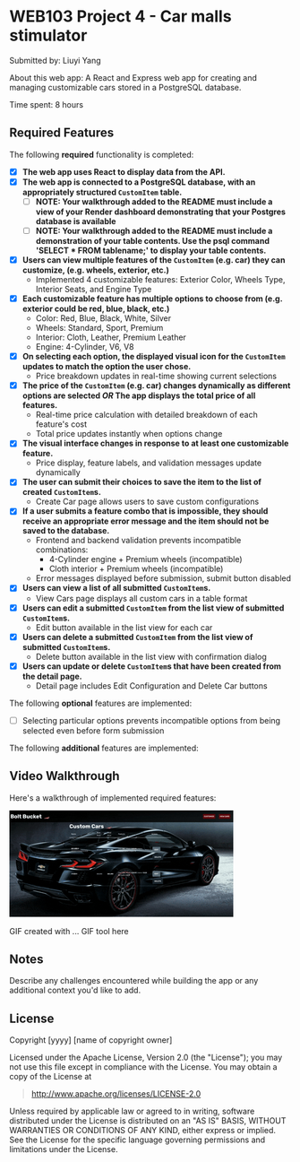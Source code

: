 # WEB103 Project 4 - Car malls stimulator

Submitted by: Liuyi Yang

About this web app: A React and Express web app for creating and managing customizable cars stored in a PostgreSQL database.

Time spent: 8 hours

## Required Features

The following **required** functionality is completed:

<!-- Make sure to check off completed functionality below -->
- [x] **The web app uses React to display data from the API.**
- [x] **The web app is connected to a PostgreSQL database, with an appropriately structured `CustomItem` table.**
  - [ ]  **NOTE: Your walkthrough added to the README must include a view of your Render dashboard demonstrating that your Postgres database is available**
  - [ ]  **NOTE: Your walkthrough added to the README must include a demonstration of your table contents. Use the psql command 'SELECT * FROM tablename;' to display your table contents.**
- [x] **Users can view **multiple** features of the `CustomItem` (e.g. car) they can customize, (e.g. wheels, exterior, etc.)**
  - Implemented 4 customizable features: Exterior Color, Wheels Type, Interior Seats, and Engine Type
- [x] **Each customizable feature has multiple options to choose from (e.g. exterior could be red, blue, black, etc.)**
  - Color: Red, Blue, Black, White, Silver
  - Wheels: Standard, Sport, Premium
  - Interior: Cloth, Leather, Premium Leather
  - Engine: 4-Cylinder, V6, V8
- [x] **On selecting each option, the displayed visual icon for the `CustomItem` updates to match the option the user chose.**
  - Price breakdown updates in real-time showing current selections
- [x] **The price of the `CustomItem` (e.g. car) changes dynamically as different options are selected *OR* The app displays the total price of all features.**
  - Real-time price calculation with detailed breakdown of each feature's cost
  - Total price updates instantly when options change
- [x] **The visual interface changes in response to at least one customizable feature.**
  - Price display, feature labels, and validation messages update dynamically
- [x] **The user can submit their choices to save the item to the list of created `CustomItem`s.**
  - Create Car page allows users to save custom configurations
- [x] **If a user submits a feature combo that is impossible, they should receive an appropriate error message and the item should not be saved to the database.**
  - Frontend and backend validation prevents incompatible combinations:
    - 4-Cylinder engine + Premium wheels (incompatible)
    - Cloth interior + Premium wheels (incompatible)
  - Error messages displayed before submission, submit button disabled
- [x] **Users can view a list of all submitted `CustomItem`s.**
  - View Cars page displays all custom cars in a table format
- [x] **Users can edit a submitted `CustomItem` from the list view of submitted `CustomItem`s.**
  - Edit button available in the list view for each car
- [x] **Users can delete a submitted `CustomItem` from the list view of submitted `CustomItem`s.**
  - Delete button available in the list view with confirmation dialog
- [x] **Users can update or delete `CustomItem`s that have been created from the detail page.**
  - Detail page includes Edit Configuration and Delete Car buttons


The following **optional** features are implemented:

- [ ] Selecting particular options prevents incompatible options from being selected even before form submission


The following **additional** features are implemented:


## Video Walkthrough

Here's a walkthrough of implemented required features:

<img src='https://github.com/MelanieLLY/web103_unit4_project/blob/main/hw04.gif' title='Video Walkthrough' width='' alt='Video Walkthrough' />

<!-- Replace this with whatever GIF tool you used! -->
GIF created with ...  GIF tool here
<!-- Recommended tools:
[Kap](https://getkap.co/) for macOS
[ScreenToGif](https://www.screentogif.com/) for Windows
[peek](https://github.com/phw/peek) for Linux. -->

## Notes

Describe any challenges encountered while building the app or any additional context you'd like to add.

## License

Copyright [yyyy] [name of copyright owner]

Licensed under the Apache License, Version 2.0 (the "License"); you may not use this file except in compliance with the License. You may obtain a copy of the License at

> http://www.apache.org/licenses/LICENSE-2.0

Unless required by applicable law or agreed to in writing, software distributed under the License is distributed on an "AS IS" BASIS, WITHOUT WARRANTIES OR CONDITIONS OF ANY KIND, either express or implied. See the License for the specific language governing permissions and limitations under the License.